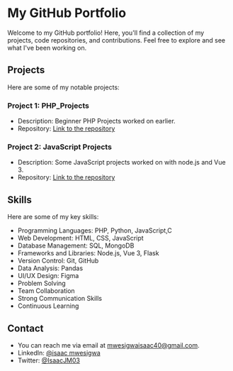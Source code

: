 # My GitHub Portfolio

Welcome to my GitHub portfolio! Here, you'll find a collection of my projects, code repositories, and contributions. Feel free to explore and see what I've been working on.

## Projects

Here are some of my notable projects:

### Project 1: PHP_Projects
- Description: Beginner PHP Projects worked on earlier.
- Repository: [Link to the repository](https://github.com/IsaacJM03/PHP_Projects)

### Project 2: JavaScript Projects
- Description: Some JavaScript projects worked on with node.js and Vue 3.
- Repository: [Link to the repository](https://github.com/IsaacJM03/JS_Projects)

## Skills

  Here are some of my key skills:
  
  - Programming Languages: PHP, Python, JavaScript,C
  - Web Development: HTML, CSS, JavaScript
  - Database Management: SQL, MongoDB
  - Frameworks and Libraries: Node.js, Vue 3, Flask
  - Version Control: Git, GitHub
  - Data Analysis: Pandas
  - UI/UX Design: Figma
  - Problem Solving
  - Team Collaboration
  - Strong Communication Skills
  - Continuous Learning


## Contact

- You can reach me via email at [mwesigwaisaac40@gmail.com](mailto:mwesigwaisaac40@gmail.com).
- LinkedIn: [@isaac mwesigwa](https://www.linkedin.com/in/isaac-mwesigwa-10bb0525a/)
- Twitter: [@IsaacJM03](https://twitter.com/IsaacJM03)


